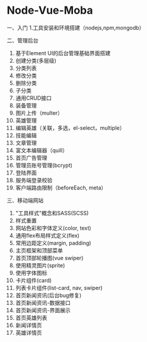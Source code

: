 # Node-Vue-Moba
一、入门
1.工具安装和环境搭建（nodejs,npm,mongodb）

二、管理后台
1. 基于Element UI的后台管理基础界面搭建
2. 创建分类(多层级)
3. 分类列表
4. 修改分类
5. 删除分类
6. 子分类
7. 通用CRUD接口
8. 装备管理
9. 图片上传（multer）
10. 英雄管理
11. 编辑英雄（关联，多选，el-select，multiple）
12. 技能编辑
13. 文章管理
14. 富文本编辑器（quill）
15. 首页广告管理
16. 管理员账号管理(bcrypt)
17. 登陆界面
19. 服务端登录校验
20. 客户端路由限制（beforeEach, meta）

三、移动端网站
1. "工具样式"概念和SASS(SCSS)
2. 样式重置
3. 网站色彩和字体定义(color, text)
4. 通用flex布局样式定义(flex)
5. 常用边距定义(margin, padding)
6. 主页框架和顶部菜单
7. 首页顶部轮播图(vue swiper)
8. 使用精灵图片(sprite)
9. 使用字体图标
10. 卡片组件(card)
11. 列表卡片组件(list-card, nav, swiper)
12. 首页新闻资讯(后台bug修复)
13. 首页新闻资讯-数据接口
14. 首页新闻资讯-界面展示
15. 首页英雄列表
16. 新闻详情页
17. 英雄详情页


